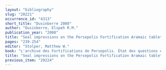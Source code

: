 ```yaml
---
layout: "bibliography"
slug: "20221"
occurrence_id: "4313"
short_title: "Dusinberre 2008"
author: "Dusinberre, Elspeh R.M."
publication_year: "2008"
title: "Seal impressions on the Persepolis Fortification Aramaic tablets: preliminary observations."
pages: "239-254"
editor: "Stolper, Matthew W."
book: "L'archive des Fortifications de Persepolis. État des questions et perspectives de recherches Persika 12 (Paris)"
title: "Seal impressions on the Persepolis Fortification Aramaic tablets: preliminary observations."
previous_item: "20224"
---
```

